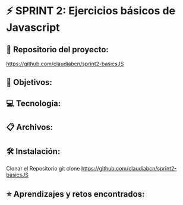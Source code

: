 # ⚡️ SPRINT 2: Ejercicios básicos de Javascript

## 🔗 Repositorio del proyecto: 
https://github.com/claudiabcn/sprint2-basicsJS

## 🎯 Objetivos:


## 💻 Tecnología: 


## 📋 Archivos:


## 🛠 Instalación:
Clonar el Repositorio git clone https://github.com/claudiabcn/sprint2-basicsJS


## ⭐ Aprendizajes y retos encontrados: 

